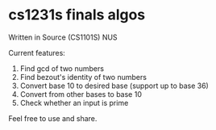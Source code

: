 # cs1231s finals algos

Written in Source (CS1101S) NUS

Current features:
1. Find gcd of two numbers
2. Find bezout's identity of two numbers
3. Convert base 10 to desired base (support up to base 36)
4. Convert from other bases to base 10
5. Check whether an input is prime

Feel free to use and share.
